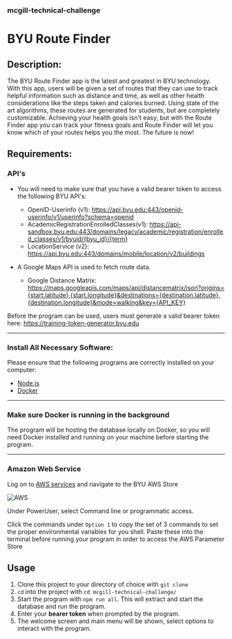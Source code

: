 ### mcgill-technical-challenge

# BYU Route Finder
## Description:
The BYU Route Finder app is the latest and greatest in BYU technology. With this app, users will be given a set of routes that they can use to track helpful information such as distance and time, as well as other health considerations like the steps taken and calories burned. Using state of the art algorithms, these routes are generated for students, but are completely customizable. Achieving your health goals isn't easy, but with the Route Finder app you can track your fitness goals and Route Finder will let you know which of your routes helps you the most. The future is now!



## Requirements:

### API's

* You will need to make sure that you have a valid bearer token to access the following BYU API's:
    * OpenID-Userinfo (v1): https://api.byu.edu:443/openid-userinfo/v1/userinfo?schema=openid
    * AcademicRegistrationEnrolledClasses(v1): https://api-sandbox.byu.edu:443/domains/legacy/academic/registration/enrolled_classes/v1/byuid/{byu_id}/{term}
    * LocationService (v2): https://api.byu.edu:443/domains/mobile/location/v2/buildings
   
* A Google Maps API is used to fetch route data.
    * Google Distance Matrix: https://maps.googleapis.com/maps/api/distancematrix/json?origins={start.latitude},{start.longitude}&destinations={destination.latitude},{destination.longitude}&mode=walking&key={API_KEY}

Before the program can be used, users must generate a valid bearer token here: https://training-token-generator.byu.edu 
****
### Install All Necessary Software:

Please ensure that the following programs are correctly installed on your computer:

- [Node.js](https://nodejs.org/en/download/)
- [Docker](https://docs.docker.com/get-started/overview/)
****
### Make sure Docker is running in the background

The program will be hosting the database locally on Docker, so you will need Docker installed and running on your 
machine before starting the program.
****
### Amazon Web Service
Log on to [AWS services](https://byulogin.awsapps.com/start#/) and navigate to the BYU AWS Store

![AWS](https://user-images.githubusercontent.com/112526259/198143730-a0a14707-17b7-4698-85f2-0606cc5e5036.PNG)

Under PowerUser, select Command line or programmatic access.

Click the commands under `Option 1` to copy the set of 3 commands to set the proper environmental variables for you shell. Paste these into the terminal before running your program in order to access the AWS Parameter Store


## Usage

1. Clone this project to your directory of choice with `git clone`
2. `cd` into the project with `cd mcgill-technical-challenge/`
3. Start the program with `npm run all`. This will extract and start the database and run the program.
4. Enter your **bearer token** when prompted by the program. 
5. The welcome screen and main menu will be shown, select options to interact with the program.



